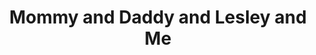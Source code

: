 ---
pid: WS77
title: Mommy and Daddy and Lesley and Me
location_transcription: 7th & Wharton
zipcode: '19147'
outside_phl: 
neighborhood: Queen Village,Bella Vista,Pennsport,Italian Market
age: '3'
age_range: "<6"
instagram: 
image_file_name: WS_77.jpg
proposal_transcription: "//Our family dancing up and down, up and down//"
topic: Family
topic_summary: '0'
type: Other No Form
keywords_other: dancing, family
credit: Kaleb w/ Kaitlin's Help
image_labels: 
twitter: 
facebook: 
permalink: "/monuments/ws77/"
layout: item-page
---